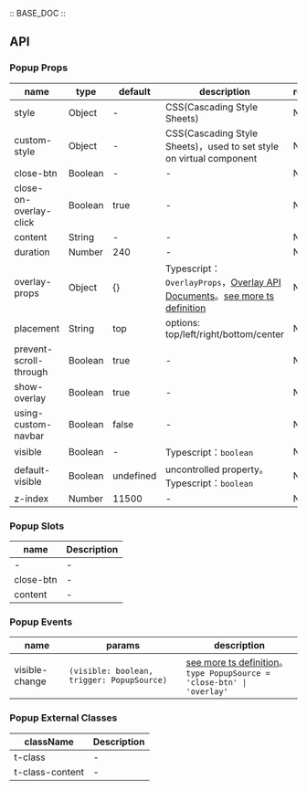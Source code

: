 :: BASE_DOC ::

## API


### Popup Props

name | type | default | description | required
-- | -- | -- | -- | --
style | Object | - | CSS(Cascading Style Sheets) | N
custom-style | Object | - | CSS(Cascading Style Sheets)，used to set style on virtual component | N
close-btn | Boolean | - | \- | N
close-on-overlay-click | Boolean | true | \- | N
content | String | - | \- | N
duration | Number | 240 | \- | N
overlay-props | Object | {} | Typescript：`OverlayProps`，[Overlay API Documents](./overlay?tab=api)。[see more ts definition](https://github.com/Tencent/tdesign-miniprogram/blob/develop/packages/components/popup/type.ts) | N
placement | String | top | options: top/left/right/bottom/center | N
prevent-scroll-through | Boolean | true | \- | N
show-overlay | Boolean | true | \- | N
using-custom-navbar | Boolean | false | \- | N
visible | Boolean | - | Typescript：`boolean` | N
default-visible | Boolean | undefined | uncontrolled property。Typescript：`boolean` | N
z-index | Number | 11500 | \- | N

### Popup Slots

name | Description
-- | --
\- | \-
close-btn | \-
content | \-

### Popup Events

name | params | description
-- | -- | --
visible-change | `(visible: boolean, trigger: PopupSource) ` | [see more ts definition](https://github.com/Tencent/tdesign-miniprogram/blob/develop/packages/components/popup/type.ts)。<br/>`type PopupSource = 'close-btn' \| 'overlay'`<br/>

### Popup External Classes

className | Description
-- | --
t-class | \-
t-class-content | \-
